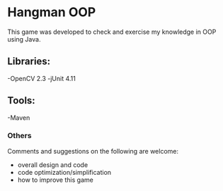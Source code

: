 Hangman OOP
===========
This game was developed to check and exercise my knowledge
in OOP using Java.

Libraries:
----------
-OpenCV 2.3
-jUnit 4.11

Tools:
------
-Maven

### Others
Comments and suggestions on the following are welcome:
- overall design and code
- code optimization/simplification
- how to improve this game
